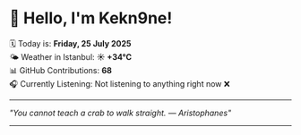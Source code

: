 # 👋 Hello, I'm Kekn9ne!

🗓️ Today is: **Friday, 25 July 2025**  
🌤️ Weather in Istanbul: **☀️   +34°C**  
📊 GitHub Contributions: **68**  
🎧 Currently Listening: Not listening to anything right now ❌

---

_"You cannot teach a crab to walk straight. — *Aristophanes*"_

---
